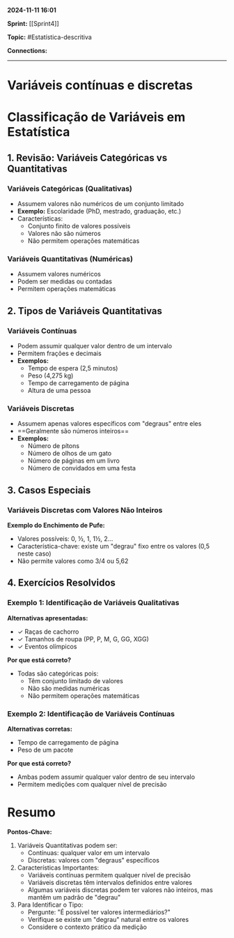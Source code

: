 
**2024-11-11 16:01**

**Sprint:** [[Sprint4]]

**Topic:** #Estatística-descritiva

**Connections:** 

---
# **Variáveis contínuas e discretas**

# Classificação de Variáveis em Estatística

## 1. Revisão: Variáveis Categóricas vs Quantitativas

### Variáveis Categóricas (Qualitativas)

- Assumem valores não numéricos de um conjunto limitado
- **Exemplo:** Escolaridade (PhD, mestrado, graduação, etc.)
- Características:
    - Conjunto finito de valores possíveis
    - Valores não são números
    - Não permitem operações matemáticas

### Variáveis Quantitativas (Numéricas)

- Assumem valores numéricos
- Podem ser medidas ou contadas
- Permitem operações matemáticas

## 2. Tipos de Variáveis Quantitativas

### Variáveis Contínuas

- Podem assumir qualquer valor dentro de um intervalo
- Permitem frações e decimais
- **Exemplos:**
    - Tempo de espera (2,5 minutos)
    - Peso (4,275 kg)
    - Tempo de carregamento de página
    - Altura de uma pessoa

### Variáveis Discretas

- Assumem apenas valores específicos com "degraus" entre eles
- ==Geralmente são números inteiros==
- **Exemplos:**
    - Número de pítons
    - Número de olhos de um gato
    - Número de páginas em um livro
    - Número de convidados em uma festa

## 3. Casos Especiais

### Variáveis Discretas com Valores Não Inteiros

**Exemplo do Enchimento de Pufe:**

- Valores possíveis: 0, ½, 1, 1½, 2...
- Característica-chave: existe um "degrau" fixo entre os valores (0,5 neste caso)
- Não permite valores como 3/4 ou 5,62

## 4. Exercícios Resolvidos

### Exemplo 1: Identificação de Variáveis Qualitativas

**Alternativas apresentadas:**

- ✓ Raças de cachorro
- ✓ Tamanhos de roupa (PP, P, M, G, GG, XGG)
- ✓ Eventos olímpicos

**Por que está correto?**

- Todas são categóricas pois:
    - Têm conjunto limitado de valores
    - Não são medidas numéricas
    - Não permitem operações matemáticas

### Exemplo 2: Identificação de Variáveis Contínuas

**Alternativas corretas:**

- Tempo de carregamento de página
- Peso de um pacote

**Por que está correto?**

- Ambas podem assumir qualquer valor dentro de seu intervalo
- Permitem medições com qualquer nível de precisão

# Resumo

**Pontos-Chave:**

1. Variáveis Quantitativas podem ser:
    - Contínuas: qualquer valor em um intervalo
    - Discretas: valores com "degraus" específicos
2. Características Importantes:
    - Variáveis contínuas permitem qualquer nível de precisão
    - Variáveis discretas têm intervalos definidos entre valores
    - Algumas variáveis discretas podem ter valores não inteiros, mas mantêm um padrão de "degrau"
3. Para Identificar o Tipo:
    - Pergunte: "É possível ter valores intermediários?"
    - Verifique se existe um "degrau" natural entre os valores
    - Considere o contexto prático da medição








